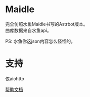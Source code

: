# Maidle

完全仿照水鱼Maidle书写的Astrbot版本。<br>
曲库数据来自水鱼api。<br>

PS: 水鱼你这json内容怎么怪怪的。<br>

# 支持
仅aiohttp

[帮助文档](https://astrbot.app)
